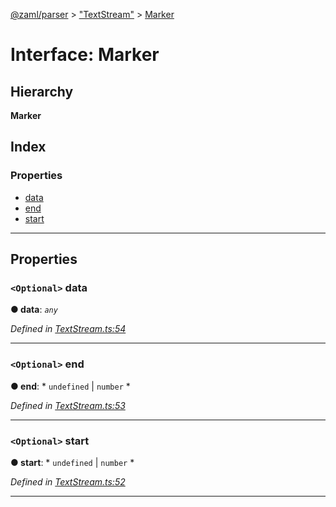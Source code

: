 [@zaml/parser](../README.md) > ["TextStream"](../modules/_textstream_.md) > [Marker](../interfaces/_textstream_.marker.md)

# Interface: Marker

## Hierarchy

**Marker**

## Index

### Properties

* [data](_textstream_.marker.md#data)
* [end](_textstream_.marker.md#end)
* [start](_textstream_.marker.md#start)

---

## Properties

<a id="data"></a>

### `<Optional>` data

**● data**: *`any`*

*Defined in [TextStream.ts:54](https://github.com/nexushubs/zaml-lang/blob/660834a/packages/zaml-parser/src/TextStream.ts#L54)*

___
<a id="end"></a>

### `<Optional>` end

**● end**: * `undefined` &#124; `number`
*

*Defined in [TextStream.ts:53](https://github.com/nexushubs/zaml-lang/blob/660834a/packages/zaml-parser/src/TextStream.ts#L53)*

___
<a id="start"></a>

### `<Optional>` start

**● start**: * `undefined` &#124; `number`
*

*Defined in [TextStream.ts:52](https://github.com/nexushubs/zaml-lang/blob/660834a/packages/zaml-parser/src/TextStream.ts#L52)*

___

